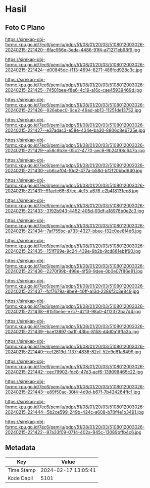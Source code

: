 # Hasil

## Foto C Plano

https://sirekap-obj-formc.kpu.go.id/7ec6/pemilu/pdpr/51/08/01/20/03/5108012003026-20240215-221420--6fac956e-3eda-4486-91f4-a71271eb98f9.jpg

https://sirekap-obj-formc.kpu.go.id/7ec6/pemilu/pdpr/51/08/01/20/03/5108012003026-20240215-221424--d00845dc-f113-4694-8271-486fcd928c3c.jpg

https://sirekap-obj-formc.kpu.go.id/7ec6/pemilu/pdpr/51/08/01/20/03/5108012003026-20240215-221425--74501bee-f8e6-4c19-a16c-cae45939469d.jpg

https://sirekap-obj-formc.kpu.go.id/7ec6/pemilu/pdpr/51/08/01/20/03/5108012003026-20240215-221426--926ebec0-6ce2-49ad-ab13-11251de13752.jpg

https://sirekap-obj-formc.kpu.go.id/7ec6/pemilu/pdpr/51/08/01/20/03/5108012003026-20240215-221427--e37adac3-e58e-434e-ba30-8806c8e6735e.jpg

https://sirekap-obj-formc.kpu.go.id/7ec6/pemilu/pdpr/51/08/01/20/03/5108012003026-20240215-221429--a58c9b3e-05c2-4770-aec6-9b24f98c647b.jpg

https://sirekap-obj-formc.kpu.go.id/7ec6/pemilu/pdpr/51/08/01/20/03/5108012003026-20240215-221430--cb6caf04-f0d2-477a-b58d-bf2f20bbd640.jpg

https://sirekap-obj-formc.kpu.go.id/7ec6/pemilu/pdpr/51/08/01/20/03/5108012003026-20240215-221431--91acfe68-87ce-4e15-a676-e2b418131ec8.jpg

https://sirekap-obj-formc.kpu.go.id/7ec6/pemilu/pdpr/51/08/01/20/03/5108012003026-20240215-221433--3192b943-4452-405d-93df-a18978b0e2c3.jpg

https://sirekap-obj-formc.kpu.go.id/7ec6/pemilu/pdpr/51/08/01/20/03/5108012003026-20240215-221434--7af755bc-a733-4327-bbee-f32c0ee8f4d6.jpg

https://sirekap-obj-formc.kpu.go.id/7ec6/pemilu/pdpr/51/08/01/20/03/5108012003026-20240215-221435--151f769e-9c24-439e-9b2b-9cd881eb1f90.jpg

https://sirekap-obj-formc.kpu.go.id/7ec6/pemilu/pdpr/51/08/01/20/03/5108012003026-20240215-221436--2270f99b-498e-4f58-9dee-0b0e07f86e81.jpg

https://sirekap-obj-formc.kpu.go.id/7ec6/pemilu/pdpr/51/08/01/20/03/5108012003026-20240215-221437--fcf7679a-9be9-40ff-a13d-2286f3c3e849.jpg

https://sirekap-obj-formc.kpu.go.id/7ec6/pemilu/pdpr/51/08/01/20/03/5108012003026-20240215-221438--8151be5e-e7c7-4213-98a0-4f12372ba7d4.jpg

https://sirekap-obj-formc.kpu.go.id/7ec6/pemilu/pdpr/51/08/01/20/03/5108012003026-20240215-221439--bce13897-ba1f-43bc-8158-d4d0a19ffa3b.jpg

https://sirekap-obj-formc.kpu.go.id/7ec6/pemilu/pdpr/51/08/01/20/03/5108012003026-20240215-221440--cef2619d-1137-4836-82cf-52e9d81a8499.jpg

https://sirekap-obj-formc.kpu.go.id/7ec6/pemilu/pdpr/51/08/01/20/03/5108012003026-20240215-221442--cec79902-fdc8-47d3-acf6-139098465c22.jpg

https://sirekap-obj-formc.kpu.go.id/7ec6/pemilu/pdpr/51/08/01/20/03/5108012003026-20240215-221443--e89f50ac-30f4-4d9d-b67f-7b424264ffc1.jpg

https://sirekap-obj-formc.kpu.go.id/7ec6/pemilu/pdpr/51/08/01/20/03/5108012003026-20240215-221444--5b2ce599-249b-424c-a608-b70f4e1b3491.jpg

https://sirekap-obj-formc.kpu.go.id/7ec6/pemilu/pdpr/51/08/01/20/03/5108012003026-20240215-221422--97a33f09-0714-402a-945c-13089bffb4c6.jpg


## Metadata

| Key        | Value               |
| ---------- | ------------------- |
| Time Stamp | 2024-02-17 13:05:41 |
| Kode Dapil | 5101                |



